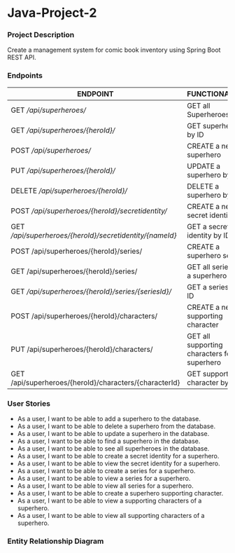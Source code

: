 # Java-Project-2

### Project Description
Create a management system for comic book inventory using Spring Boot REST API. 

### Endpoints

| ENDPOINT                                                | FUNCTIONALITY |
|---------------------------------------------------------| :--- |
| GET _/api/superheroes/_                                 | GET all Superheroes
| GET _/api/superheroes/{heroId}/_                        | GET superhero by ID
| POST _/api/superheroes/_                                | CREATE a new superhero
| PUT _/api/superheroes/{heroId}/_                        | UPDATE a superhero by ID
| DELETE _/api/superheroes/{heroId}/_                     | DELETE a superhero by ID
| POST _/api/superheroes/{heroId}/secretidentity/_        | CREATE a new secret identity
| GET _/api/superheroes/{heroId}/secretidentity/{nameId}_ | GET a secret identity by ID
| POST /api/superheroes/{heroId}/series/                  | CREATE a superhero series
| GET /api/superheroes/{heroId}/series/                   | GET all series for a superhero
| GET _/api/superheroes/{heroId}/series/{seriesId}/_      | GET a series by ID
| POST /api/superheroes/{heroId}/characters/              | CREATE a new supporting character
| PUT /api/superheroes/{heroId}/characters/               | GET all supporting characters for a superhero 
| GET /api/superheroes/{heroId}/characters/{characterId}  | GET supporting character by ID


### User Stories

* As a user, I want to be able to add a superhero to the database.
* As a user, I want to be able to delete a superhero from the database.
* As a user, I want to be able to update a superhero in the database.
* As a user, I want to be able to find a superhero in the database.
* As a user, I want to be able to see all superheroes in the database.
* As a user, I want to be able to create a secret identity for a superhero.
* As a user, I want to be able to view the secret identity for a superhero.
* As a user, I want to be able to create a series for a superhero.
* As a user, I want to be able to view a series for a superhero.
* As a user, I want to be able to view all series for a superhero.
* As a user, I want to be able to create a superhero supporting character.
* As a user, I want to be able to view a supporting characters of a superhero.
* As a user, I want to be able to view all supporting characters of a superhero.


### Entity Relationship Diagram
